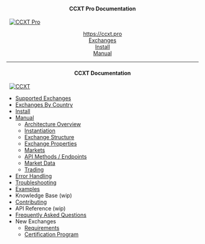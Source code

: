 <h4 align="center">CCXT Pro Documentation</h4>

&nbsp;
[![CCXT Pro](https://user-images.githubusercontent.com/1294454/75616612-373fb280-5b64-11ea-8e72-2fddcdd75b02.png)](https://ccxt.pro)

<p align="center">
    <a href="https://ccxt.pro">https://ccxt.pro</a><br />
    <a href="ccxt.pro.manual#exchanges">Exchanges</a><br />
    <a href="ccxt.pro.install">Install</a><br />
    <a href="ccxt.pro">Manual</a>
</p>

---

<h4 align="center">CCXT Documentation</h4>

&nbsp;
[![CCXT](https://user-images.githubusercontent.com/1294454/112665445-2008ec80-8e6c-11eb-9647-623a347ddade.png)](https://ccxt.trade)

- [Supported Exchanges](https://github.com/ccxt/ccxt/wiki/Exchange-Markets)
- [Exchanges By Country](https://github.com/ccxt/ccxt/wiki/Exchange-Markets-By-Country)
- [Install](https://github.com/ccxt/ccxt/wiki/Install)
- [Manual](https://github.com/ccxt/ccxt/wiki/Manual)
  - [Architecture Overview](https://github.com/ccxt/ccxt/wiki/Manual#overview)
  - [Instantiation](https://github.com/ccxt/ccxt/wiki/Manual#instantiation)
  - [Exchange Structure](https://github.com/ccxt/ccxt/wiki/Manual#exchange-structure)
  - [Exchange Properties](https://github.com/ccxt/ccxt/wiki/Manual#exchange-properties)
  - [Markets](https://github.com/ccxt/ccxt/wiki/Manual#markets)
  - [API Methods / Endpoints](https://github.com/ccxt/ccxt/wiki/Manual#api-methods--endpoints)
  - [Market Data](https://github.com/ccxt/ccxt/wiki/Manual#market-data)
  - [Trading](https://github.com/ccxt/ccxt/wiki/Manual#trading)
- [Error Handling](https://github.com/ccxt/ccxt/wiki/Manual#error-handling)
- [Troubleshooting](https://github.com/ccxt/ccxt/wiki/Manual#troubleshooting)
- [Examples](https://github.com/ccxt/ccxt/tree/master/examples)
- Knowledge Base (wip)
- [Contributing](https://github.com/ccxt/ccxt/blob/master/CONTRIBUTING.md)
- API Reference (wip)
- [Frequently Asked Questions](https://github.com/ccxt/ccxt/wiki/FAQ)
- New Exchanges
  - [Requirements](https://github.com/ccxt/ccxt/wiki/Requirements)
  - [Certification Program](https://github.com/ccxt/ccxt/wiki/Certification)

